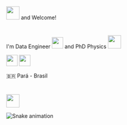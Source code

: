 # 

<img src="https://cdn-icons-png.flaticon.com/512/3662/3662962.png" width="35" height="35"> and Welcome!


#
I'm Data Engineer <img src="https://cdn-icons-png.flaticon.com/512/2980/2980479.png" width="30" height="30"> and PhD Physics <img src="https://cdn-icons-png.flaticon.com/512/882/882991.png" width="35" height="35"> 


<img src="https://cdn-icons-png.flaticon.com/512/1822/1822899.png" width="30" height="30"> <img src="https://cdn-icons-png.flaticon.com/512/3962/3962076.png" width="30" height="30">


:brazil: Pará - Brasil
#


[<img src="https://cdn-icons-png.flaticon.com/512/3536/3536505.png" width="35" height="35">](https://www.linkedin.com/in/felipe-santos-a6057b1a0)


![Snake animation](https://github.com/felipedmsantos91/felipedmsantos91/blob/output/github-contribution-grid-snake.svg)

